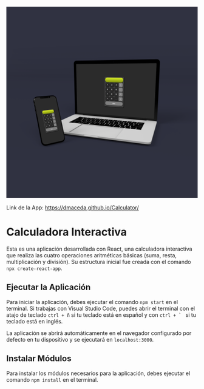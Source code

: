 ![Preview de la calculadora funcionando](https://github.com/dmaceda/Calculator/blob/master/src/imagenes/calculador.png)

Link de la App: https://dmaceda.github.io/Calculator/


# Calculadora Interactiva
Esta es una aplicación desarrollada con React, una calculadora interactiva que realiza las cuatro operaciones aritméticas básicas (suma, resta, multiplicación y división). 
Su estructura inicial fue creada con el comando `npx create-react-app`.

## Ejecutar la Aplicación
Para iniciar la aplicación, debes ejecutar el comando `npm start` en el terminal. Si trabajas con Visual Studio Code, puedes abrir el terminal con el atajo de teclado `ctrl + ñ` si tu teclado está en español y con ``ctrl + ` `` si tu teclado está en inglés.

La aplicación se abrirá automáticamente en el navegador configurado por defecto en tu dispositivo y se ejecutará en `localhost:3000`.

## Instalar Módulos
Para instalar los módulos necesarios para la aplicación, debes ejecutar el comando `npm install` en el terminal.
